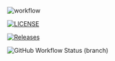 ![workflow](https://github.com/Thawzin-hein/sem/actions/workflows/android.yml/badge.svg)

[![LICENSE](https://img.shields.io/github/license/Thawzin-hein/sem.svg?style=flat-square)](https://github.com/Thawzin-hein/sem/blob/master/LICENSE)

[![Releases](https://img.shields.io/github/release/Thawzin-hein/sem/all.svg?style=flat-square)](https://github.com/Thawzin-hein/sem/releases)


![GitHub Workflow Status (branch)](https://img.shields.io/github/workflow/status/Thawzin-hein/sem/A%20workflow%20for%20my%20Hello%20World%20App/master?style=flat-square)


